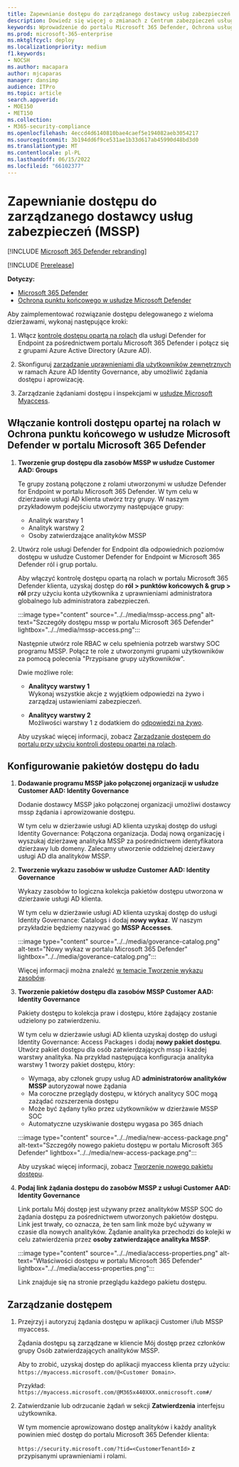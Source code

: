 ```yaml
---
title: Zapewnianie dostępu do zarządzanego dostawcy usług zabezpieczeń (MSSP)
description: Dowiedz się więcej o zmianach z Centrum zabezpieczeń usługi Microsoft Defender do portalu Microsoft 365 Defender
keywords: Wprowadzenie do portalu Microsoft 365 Defender, Ochrona usługi Office 365 w usłudze Microsoft Defender, Ochrona punktu końcowego w usłudze Microsoft Defender , MDO, MDE, pojedyncze okienko szkła, portal konwergentny, portal zabezpieczeń, portal zabezpieczeń usługi Defender
ms.prod: microsoft-365-enterprise
ms.mktglfcycl: deploy
ms.localizationpriority: medium
f1.keywords:
- NOCSH
ms.author: macapara
author: mjcaparas
manager: dansimp
audience: ITPro
ms.topic: article
search.appverid:
- MOE150
- MET150
ms.collection:
- M365-security-compliance
ms.openlocfilehash: 4eccd4d6140810bae4caef5e194082aeb3054217
ms.sourcegitcommit: 3b194dd6f9ce531ae1b33d617ab45990d48bd3d0
ms.translationtype: MT
ms.contentlocale: pl-PL
ms.lasthandoff: 06/15/2022
ms.locfileid: "66102377"
---
```

# <a name="provide-managed-security-service-provider-mssp-access"></a>Zapewnianie dostępu do zarządzanego dostawcy usług zabezpieczeń (MSSP) 

[!INCLUDE [Microsoft 365 Defender rebranding](../includes/microsoft-defender.md)]

[!INCLUDE [Prerelease](../includes/prerelease.md)]

**Dotyczy:**

- [Microsoft 365 Defender](microsoft-365-defender.md)
- [Ochrona punktu końcowego w usłudze Microsoft Defender](https://go.microsoft.com/fwlink/p/?linkid=2154037)

Aby zaimplementować rozwiązanie dostępu delegowanego z wieloma dzierżawami, wykonaj następujące kroki:

1. Włącz [kontrolę dostępu opartą na rolach](/microsoft-365/security/defender-endpoint/rbac) dla usługi Defender for Endpoint za pośrednictwem portalu Microsoft 365 Defender i połącz się z grupami Azure Active Directory (Azure AD).

2. Skonfiguruj [zarządzanie uprawnieniami dla użytkowników zewnętrznych](/azure/active-directory/governance/entitlement-management-external-users) w ramach Azure AD Identity Governance, aby umożliwić żądania dostępu i aprowizację.

3. Zarządzanie żądaniami dostępu i inspekcjami w [usłudze Microsoft Myaccess](/azure/active-directory/governance/entitlement-management-request-approve).

## <a name="enable-role-based-access-controls-in-microsoft-defender-for-endpoint-in-microsoft-365-defender-portal"></a>Włączanie kontroli dostępu opartej na rolach w Ochrona punktu końcowego w usłudze Microsoft Defender w portalu Microsoft 365 Defender

1. **Tworzenie grup dostępu dla zasobów MSSP w usłudze Customer AAD: Groups**

    Te grupy zostaną połączone z rolami utworzonymi w usłudze Defender for Endpoint w portalu Microsoft 365 Defender. W tym celu w dzierżawie usługi AD klienta utwórz trzy grupy. W naszym przykładowym podejściu utworzymy następujące grupy:

    - Analityk warstwy 1
    - Analityk warstwy 2
    - Osoby zatwierdzające analityków MSSP  

2. Utwórz role usługi Defender for Endpoint dla odpowiednich poziomów dostępu w usłudze Customer Defender for Endpoint w Microsoft 365 Defender ról i grup portalu.

    Aby włączyć kontrolę dostępu opartą na rolach w portalu Microsoft 365 Defender klienta, uzyskaj dostęp do **ról > punktów końcowych & grup > ról** przy użyciu konta użytkownika z uprawnieniami administratora globalnego lub administratora zabezpieczeń.

    :::image type="content" source="../../media/mssp-access.png" alt-text="Szczegóły dostępu mssp w portalu Microsoft 365 Defender" lightbox="../../media/mssp-access.png":::

    Następnie utwórz role RBAC w celu spełnienia potrzeb warstwy SOC programu MSSP. Połącz te role z utworzonymi grupami użytkowników za pomocą polecenia "Przypisane grupy użytkowników".

    Dwie możliwe role:

    - **Analitycy warstwy 1** <br>
      Wykonaj wszystkie akcje z wyjątkiem odpowiedzi na żywo i zarządzaj ustawieniami zabezpieczeń.

    - **Analitycy warstwy 2** <br>
      Możliwości warstwy 1 z dodatkiem do [odpowiedzi na żywo](/microsoft-365/security/defender-endpoint/live-response).

    Aby uzyskać więcej informacji, zobacz [Zarządzanie dostępem do portalu przy użyciu kontroli dostępu opartej na rolach](/microsoft-365/security/defender-endpoint/rbac).

## <a name="configure-governance-access-packages"></a>Konfigurowanie pakietów dostępu do ładu

1. **Dodawanie programu MSSP jako połączonej organizacji w usłudze Customer AAD: Identity Governance**

    Dodanie dostawcy MSSP jako połączonej organizacji umożliwi dostawcy mssp żądania i aprowizowanie dostępu. 

    W tym celu w dzierżawie usługi AD klienta uzyskaj dostęp do usługi Identity Governance: Połączona organizacja. Dodaj nową organizację i wyszukaj dzierżawę analityka MSSP za pośrednictwem identyfikatora dzierżawy lub domeny. Zalecamy utworzenie oddzielnej dzierżawy usługi AD dla analityków MSSP.

2. **Tworzenie wykazu zasobów w usłudze Customer AAD: Identity Governance**

    Wykazy zasobów to logiczna kolekcja pakietów dostępu utworzona w dzierżawie usługi AD klienta.

    W tym celu w dzierżawie usługi AD klienta uzyskaj dostęp do usługi Identity Governance: Catalogs i dodaj **nowy wykaz**. W naszym przykładzie będziemy nazywać go **MSSP Accesses**.

    :::image type="content" source="../../media/goverance-catalog.png" alt-text="Nowy wykaz w portalu Microsoft 365 Defender" lightbox="../../media/goverance-catalog.png":::


    Więcej informacji można znaleźć [w temacie Tworzenie wykazu zasobów](/azure/active-directory/governance/entitlement-management-catalog-create).

3. **Tworzenie pakietów dostępu dla zasobów MSSP Customer AAD: Identity Governance**

    Pakiety dostępu to kolekcja praw i dostępu, które żądający zostanie udzielony po zatwierdzeniu. 

    W tym celu w dzierżawie usługi AD klienta uzyskaj dostęp do usługi Identity Governance: Access Packages i dodaj **nowy pakiet dostępu**. Utwórz pakiet dostępu dla osób zatwierdzających mssp i każdej warstwy analityka. Na przykład następująca konfiguracja analityka warstwy 1 tworzy pakiet dostępu, który:

    - Wymaga, aby członek grupy usług AD **administratorów analityków MSSP** autoryzował nowe żądania
    - Ma coroczne przeglądy dostępu, w których analitycy SOC mogą zażądać rozszerzenia dostępu
    - Może być żądany tylko przez użytkowników w dzierżawie MSSP SOC
    - Automatyczne uzyskiwanie dostępu wygasa po 365 dniach

    :::image type="content" source="../../media/new-access-package.png" alt-text="Szczegóły nowego pakietu dostępu w portalu Microsoft 365 Defender" lightbox="../../media/new-access-package.png":::

    Aby uzyskać więcej informacji, zobacz [Tworzenie nowego pakietu dostępu](/azure/active-directory/governance/entitlement-management-access-package-create).

4. **Podaj link żądania dostępu do zasobów MSSP z usługi Customer AAD: Identity Governance**

    Link portalu Mój dostęp jest używany przez analityków MSSP SOC do żądania dostępu za pośrednictwem utworzonych pakietów dostępu. Link jest trwały, co oznacza, że ten sam link może być używany w czasie dla nowych analityków. Żądanie analityka przechodzi do kolejki w celu zatwierdzenia przez **osoby zatwierdzające analityka MSSP**.

    :::image type="content" source="../../media/access-properties.png" alt-text="Właściwości dostępu w portalu Microsoft 365 Defender" lightbox="../../media/access-properties.png":::

    Link znajduje się na stronie przeglądu każdego pakietu dostępu.

## <a name="manage-access"></a>Zarządzanie dostępem

1. Przejrzyj i autoryzuj żądania dostępu w aplikacji Customer i/lub MSSP myaccess.

    Żądania dostępu są zarządzane w kliencie Mój dostęp przez członków grupy Osób zatwierdzających analityków MSSP.

    Aby to zrobić, uzyskaj dostęp do aplikacji myaccess klienta przy użyciu: `https://myaccess.microsoft.com/@<Customer Domain>`.

    Przykład: `https://myaccess.microsoft.com/@M365x440XXX.onmicrosoft.com#/`

2. Zatwierdzanie lub odrzucanie żądań w sekcji **Zatwierdzenia** interfejsu użytkownika.

     W tym momencie aprowizowano dostęp analityków i każdy analityk powinien mieć dostęp do portalu Microsoft 365 Defender klienta:

    `https://security.microsoft.com/?tid=<CustomerTenantId>` z przypisanymi uprawnieniami i rolami.
